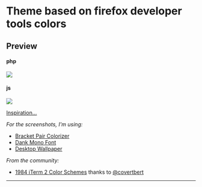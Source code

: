 # Theme based on firefox developer tools colors

<!-- ## 📺 Welcome to 1984 📺 -->

## Preview
#### php
![](https://raw.githubusercontent.com/victoreduardobarreto/star-night/master/screenshots/preview1.jpg)

#### js
![](https://raw.githubusercontent.com/victoreduardobarreto/star-night/master/screenshots/preview2.jpg)

[Inspiration...](https://www.google.com/search?biw=1680&bih=916&tbm=isch&sa=1&ei=EXTrXIPHOMWp5wKd44OQCQ&q=neon+80%27s&oq=neon+80%27s&gs_l=img.3..0l7j0i8i30l3.29094.31832..32040...1.0..0.155.1430.0j10......0....1..gws-wiz-img.......0i67.WMLF_ojU7PA)

_For the screenshots, I'm using:_

- [Bracket Pair Colorizer](https://marketplace.visualstudio.com/items?itemName=CoenraadS.bracket-pair-colorizer)
- [Dank Mono Font](https://dank.sh/)
- [Desktop Wallpaper](https://wallpapersite.com/creative-graphics/neon-synthwave-retrowave-grid-mountains-purple-hd-14398.html)

_From the community:_

- [1984 iTerm 2 Color Schemes](https://github.com/covertbert/iterm2-1984) thanks to [@covertbert](https://github.com/covertbert)

---